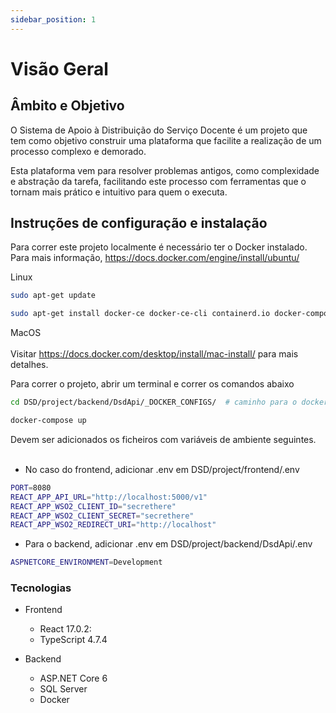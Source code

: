 ```yaml
---
sidebar_position: 1
---
```


# Visão Geral

## Âmbito e Objetivo

O Sistema de Apoio à Distribuição do Serviço Docente é um projeto que tem como objetivo construir uma plataforma que facilite a realização de um processo complexo e demorado.

Esta plataforma vem para resolver problemas antigos, como complexidade e abstração da tarefa, facilitando este processo com ferramentas que o tornam mais prático e intuitivo para quem o executa.

## Instruções de configuração e instalação

Para correr este projeto localmente é necessário ter o Docker instalado.
Para mais informação, https://docs.docker.com/engine/install/ubuntu/

Linux
```bash
sudo apt-get update

sudo apt-get install docker-ce docker-ce-cli containerd.io docker-compose-plugin
```

MacOS <br></br>
Visitar https://docs.docker.com/desktop/install/mac-install/ para mais detalhes.

Para correr o projeto, abrir um terminal e correr os comandos abaixo
```bash
cd DSD/project/backend/DsdApi/_DOCKER_CONFIGS/  # caminho para o docker-compose

docker-compose up
```

Devem ser adicionados os ficheiros com variáveis de ambiente seguintes. <br></br>
- No caso do frontend, adicionar .env em DSD/project/frontend/.env
```bash
PORT=8080
REACT_APP_API_URL="http://localhost:5000/v1"
REACT_APP_WSO2_CLIENT_ID="secrethere"
REACT_APP_WSO2_CLIENT_SECRET="secrethere"
REACT_APP_WSO2_REDIRECT_URI="http://localhost"
```

- Para o backend, adicionar .env em DSD/project/backend/DsdApi/.env
```bash
ASPNETCORE_ENVIRONMENT=Development
```

### Tecnologias
- Frontend
  - React 17.0.2:
  - TypeScript 4.7.4

- Backend
  - ASP.NET Core 6
  - SQL Server
  - Docker